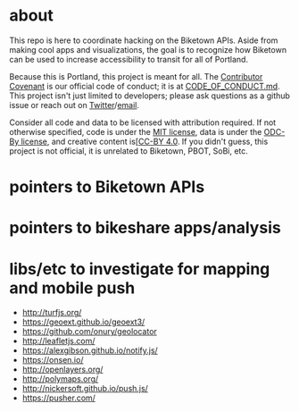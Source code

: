 # about

This repo is here to coordinate hacking on the Biketown APIs. Aside from making cool apps and visualizations, the goal is to recognize how Biketown can be used to increase accessibility to transit for all of Portland.

Because this is Portland, this project is meant for all. The [Contributor Covenant](http://contributor-covenant.org) is our official code of conduct; it is at [CODE_OF_CONDUCT.md](CODE_OF_CONDUCT.md). This project isn't just limited to developers; please ask questions as a github issue or reach out on [Twitter](https://twitter.com/tedder42)/[email](mailto:admin@biketown.bike).

Consider all code and data to be licensed with attribution required. If not otherwise specified, code is under the [MIT license](), data is under the [ODC-By license](http://opendatacommons.org/licenses/by/), and creative content is[[CC-BY 4.0](). If you didn't guess, this project is not official, it is unrelated to Biketown, PBOT, SoBi, etc.

# pointers to Biketown APIs


# pointers to bikeshare apps/analysis


# libs/etc to investigate for mapping and mobile push

- http://turfjs.org/
- https://geoext.github.io/geoext3/
- https://github.com/onury/geolocator
- http://leafletjs.com/
- https://alexgibson.github.io/notify.js/
- https://onsen.io/
- http://openlayers.org/
- http://polymaps.org/
- http://nickersoft.github.io/push.js/
- https://pusher.com/


